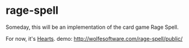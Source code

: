rage-spell
==========

Someday, this will be an implementation of the card game Rage Spell.

For now, it's [Hearts](http://en.wikipedia.org/wiki/Hearts).
demo: http://wolfesoftware.com/rage-spell/public/
